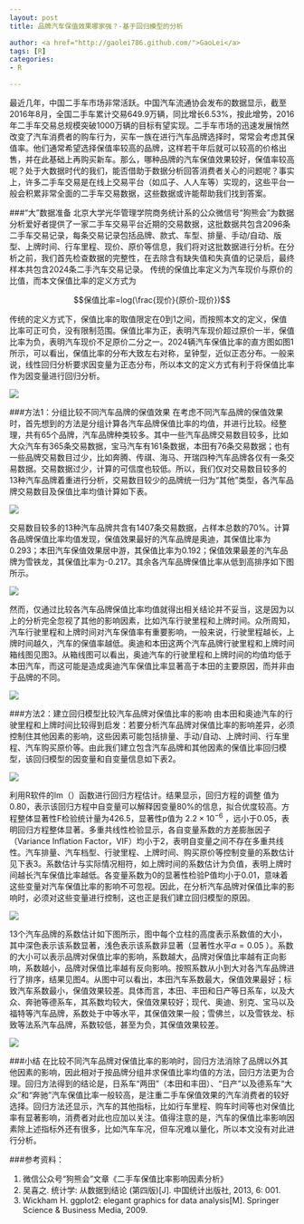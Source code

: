 ```yaml
---
layout: post
title: 品牌汽车保值效果哪家强？-基于回归模型的分析

author: <a href="http://gaolei786.github.com/">GaoLei</a>
tags: [R]
categories:
- R

---
```


最近几年，中国二手车市场非常活跃。中国汽车流通协会发布的数据显示，截至2016年8月，全国二手车累计交易649.9万辆，同比增长6.53%，按此增势，2016年二手车交易总规模突破1000万辆的目标有望实现。二手车市场的迅速发展悄然改变了汽车消费者的购车行为，买车一族在进行汽车品牌选择时，常常会考虑其保值率。他们通常希望选择保值率较高的品牌，这样若干年后就可以较高的价格出售，并在此基础上再购买新车。那么，哪种品牌的汽车保值效果较好，保值率较高呢？处于大数据时代的我们，能否借助于数据分析回答消费者关心的问题呢？事实上，许多二手车交易是在线上交易平台（如瓜子、人人车等）实现的，这些平台一般会积累非常全面的二手车交易数据，这些数据或许能帮助我们找到答案。

###“大”数据准备
北京大学光华管理学院商务统计系的公众微信号“狗熊会”为数据分析爱好者提供了一家二手车交易平台近期的交易数据，这批数据共包含2096条二手车交易记录，每条交易记录包括品牌、款式、车型、排量、手动/自动、版型、上牌时间、行车里程、现价、原价等信息，我们将对这批数据进行分析。在分析之前，我们首先检查数据的完整性，在去除含有缺失值和失真值的记录后，最终样本共包含2024条二手汽车交易记录。
传统的保值比率定义为汽车现价与原价的比值，而本文保值比率的定义方式为

$$保值比率=log(\frac{现价}{原价-现价})$$

传统的定义方式下，保值比率的取值限定在0到1之间，而按照本文的定义，保值比率可正可负，没有限制范围。保值比率为正，表明汽车现价超过原价一半，保值比率为负，表明汽车现价不足原价二分之一。2024辆汽车保值比率的直方图如图1所示，可以看出，保值比率的分布大致左右对称，呈钟型，近似正态分布。一般来说，线性回归分析要求因变量为正态分布，所以本文的定义方式有利于将保值比率作为因变量进行回归分析。

![](http://gaolei786.github.com/images/qiche1.png)

###方法1：分组比较不同汽车品牌的保值效果
在考虑不同汽车品牌的保值效果时，首先想到的方法是分组计算各汽车品牌保值比率的均值，并进行比较。经整理，共有65个品牌，汽车品牌种类较多。其中一些汽车品牌交易数目较多，比如大众汽车有365条交易数据，宝马汽车有161条数据，本田有76条交易数据；也有一些品牌交易数目过少，比如奔腾、传祺、海马、开瑞四种汽车品牌各仅有一条交易数据。交易数据过少，计算的可信度也较低。所以，我们仅对交易数目较多的13种汽车品牌着重进行分析，交易数目较少的品牌统一归为“其他”类型，各汽车品牌交易数目及保值比率均值计算如下表。

![](http://gaolei786.github.com/images/qiche2.png)

交易数目较多的13种汽车品牌共含有1407条交易数据，占样本总数的70%。计算各品牌保值比率均值发现，保值效果最好的汽车品牌是奥迪，其保值比率为0.293；本田汽车保值效果居中游，其保值比率为0.192；保值效果最差的汽车品牌为雪铁龙，其保值比率为-0.217。其余各汽车品牌保值比率从低到高排序如下图所示。

![](http://gaolei786.github.com/images/qiche3.png)

然而，仅通过比较各汽车品牌保值比率均值就得出相关结论并不妥当，这是因为以上的分析完全忽视了其他的影响因素，比如汽车行驶里程和上牌时间。众所周知，汽车行驶里程和上牌时间对汽车保值率有重要影响，一般来说，行驶里程越长，上牌时间越久，汽车的保值率越低。奥迪和本田这两个汽车品牌行驶里程和上牌时间箱线图见图3。从箱线图可以看出，奥迪汽车的行驶里程和上牌时间的均值均低于本田汽车，而这可能是造成奥迪汽车保值比率显著高于本田的主要原因，而并非由于品牌的不同。

![](http://gaolei786.github.com/images/qiche4.png)

###方法2：建立回归模型比较汽车品牌对保值比率的影响
由本田和奥迪汽车的行驶里程和上牌时间比较得到启发：若要分析汽车品牌对保值比率的影响差异，必须控制住其他因素的影响，这些因素可能包括排量、手动/自动、上牌时间、行车里程、汽车购买原价等。由此我们建立包含汽车品牌和其他因素的保值比率回归模型，该回归模型的因变量和自变量信息如下表2。

![](http://gaolei786.github.com/images/qiche5.png)

利用R软件的lm（）函数进行回归方程估计。结果显示，回归方程的调整  值为0.80，表示该回归方程中自变量可以解释因变量80%的信息，拟合优度较高。方程整体显著性F检验统计量为426.5，显著性p值为 $2.2\times 10^{-6}$ ，远小于0.05，表明回归方程整体显著。多重共线性检验显示，各自变量系数的方差膨胀因子（Variance Inflation Factor，VIF）均小于2，表明自变量之间不存在多重共线性。汽车排量、汽车档型、行驶里程、上牌时间、购买原价等控制变量的系数估计见下表3。系数估计与实际情况相符，如上牌时间的系数估计为负值，表明上牌时间越长汽车保值比率越低。各变量系数为0的显著性检验P值均小于0.01，意味着这些变量对汽车保值比率的影响不可忽视。因此，在分析汽车品牌对保值比率的影响时，必须对这些变量进行控制，这也正是我们建立回归模型的原因。

![](http://gaolei786.github.com/images/qiche6.png)

13个汽车品牌的系数估计如下图所示，图中每个立柱的高度表示系数值的大小，其中深色表示该系数显著，浅色表示该系数非显著（显著性水平$\alpha = 0.05$ ）。系数的大小可以表示品牌对保值比率的影响，系数越大，品牌对保值比率越有正向影响，系数越小，品牌对保值比率越有反向影响。按照系数从小到大对各汽车品牌进行了排序，结果见图4。从图中可以看出，本田汽车系数最大，保值效果最好；标致汽车系数最小，保值效果较差。具体而言，本田、丰田和日产等日系车，以及大众、奔驰等德系车，其系数均较大，保值效果较好；现代、奥迪、别克、宝马以及福特等汽车品牌，系数处于中等水平，其保值效果一般；雪佛兰，以及雪铁龙、标致等法系汽车品牌，系数较低，甚至为负，其保值效果较差。

![](http://gaolei786.github.com/images/qiche7.png)

###小结
在比较不同汽车品牌对保值比率的影响时，回归方法消除了品牌以外其他因素的影响，因此相对于按品牌分组并求保值比率均值的方法，回归方法更为合理。回归方法得到的结论是，日系车“两田”（本田和丰田）、“日产”以及德系车“大众”和“奔驰”汽车保值比率一般较高，是注重二手车保值效果的汽车消费者的较好选择。回归方法还显示，汽车的其他指标，比如行车里程、购车时间等也对保值比率有显著影响，消费者对此也应加以关注。值得注意的是，汽车的保值比率影响因素除上述指标外还有很多，比如汽车车况，但车况难以量化，所以本文没有对此进行分析。

###参考资料：
1. 微信公众号“狗熊会”文章《二手车保值比率影响因素分析》
2. 吴喜之. 统计学: 从数据到结论 (第四版)[J]. 中国统计出版社, 2013, 6: 001.
3. Wickham H. ggplot2: elegant graphics for data analysis[M]. Springer Science & Business Media, 2009.

